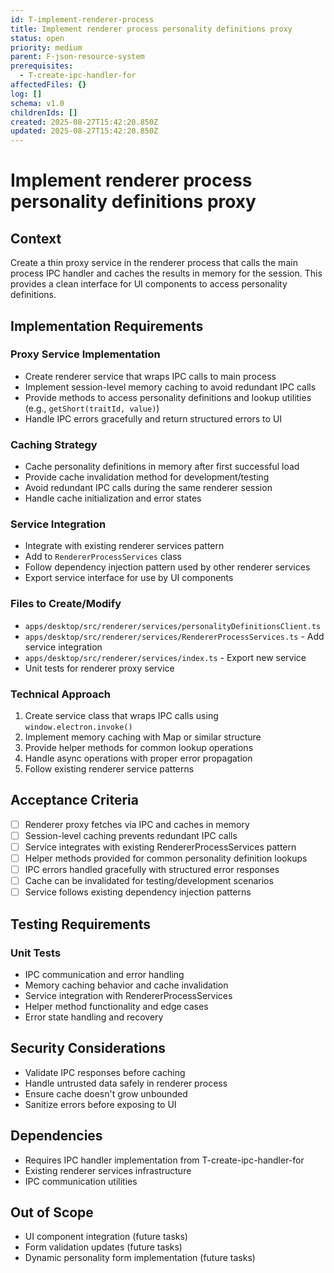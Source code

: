 ```yaml
---
id: T-implement-renderer-process
title: Implement renderer process personality definitions proxy
status: open
priority: medium
parent: F-json-resource-system
prerequisites:
  - T-create-ipc-handler-for
affectedFiles: {}
log: []
schema: v1.0
childrenIds: []
created: 2025-08-27T15:42:20.850Z
updated: 2025-08-27T15:42:20.850Z
---
```


# Implement renderer process personality definitions proxy

## Context

Create a thin proxy service in the renderer process that calls the main process IPC handler and caches the results in memory for the session. This provides a clean interface for UI components to access personality definitions.

## Implementation Requirements

### Proxy Service Implementation

- Create renderer service that wraps IPC calls to main process
- Implement session-level memory caching to avoid redundant IPC calls
- Provide methods to access personality definitions and lookup utilities (e.g., `getShort(traitId, value)`)
- Handle IPC errors gracefully and return structured errors to UI

### Caching Strategy

- Cache personality definitions in memory after first successful load
- Provide cache invalidation method for development/testing
- Avoid redundant IPC calls during the same renderer session
- Handle cache initialization and error states

### Service Integration

- Integrate with existing renderer services pattern
- Add to `RendererProcessServices` class
- Follow dependency injection pattern used by other renderer services
- Export service interface for use by UI components

### Files to Create/Modify

- `apps/desktop/src/renderer/services/personalityDefinitionsClient.ts`
- `apps/desktop/src/renderer/services/RendererProcessServices.ts` - Add service integration
- `apps/desktop/src/renderer/services/index.ts` - Export new service
- Unit tests for renderer proxy service

### Technical Approach

1. Create service class that wraps IPC calls using `window.electron.invoke()`
2. Implement memory caching with Map or similar structure
3. Provide helper methods for common lookup operations
4. Handle async operations with proper error propagation
5. Follow existing renderer service patterns

## Acceptance Criteria

- [ ] Renderer proxy fetches via IPC and caches in memory
- [ ] Session-level caching prevents redundant IPC calls
- [ ] Service integrates with existing RendererProcessServices pattern
- [ ] Helper methods provided for common personality definition lookups
- [ ] IPC errors handled gracefully with structured error responses
- [ ] Cache can be invalidated for testing/development scenarios
- [ ] Service follows existing dependency injection patterns

## Testing Requirements

### Unit Tests

- IPC communication and error handling
- Memory caching behavior and cache invalidation
- Service integration with RendererProcessServices
- Helper method functionality and edge cases
- Error state handling and recovery

## Security Considerations

- Validate IPC responses before caching
- Handle untrusted data safely in renderer process
- Ensure cache doesn't grow unbounded
- Sanitize errors before exposing to UI

## Dependencies

- Requires IPC handler implementation from T-create-ipc-handler-for
- Existing renderer services infrastructure
- IPC communication utilities

## Out of Scope

- UI component integration (future tasks)
- Form validation updates (future tasks)
- Dynamic personality form implementation (future tasks)
